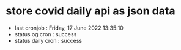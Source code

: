 # store covid daily api as json data

- last cronjob : Friday, 17 June 2022 13:35:10
- status og cron : success
- status daily cron : success
      
      